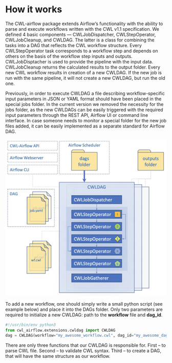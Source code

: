 # How it works

The CWL-airflow package extends Airflow’s functionality with the ability to parse and execute workflows written with the CWL v1.1 specification. We defined 4 basic components — CWLJobDispatcher, CWLStepOperator, CWLJobCleanup, and CWLDAG. The latter is a class for combining the tasks into a DAG that reflects the CWL workflow structure. Every CWLStepOperator task corresponds to a workflow step and depends on others on the basis of the workflow step inputs and outputs. CWLJobDisptacher is used to provide the pipeline with the input data. CWLJobCleanup returns the calculated results to the output folder. Every new CWL workflow results in creation of a new CWLDAG. If the new job is run with the same pipeline, it will not create a new CWLDAG, but run the old one.

Previously, in order to execute CWLDAG a file describing workflow-specific input parameters in JSON or YAML format should have been placed in the special jobs folder. In the current version we removed the necessity for the jobs folder, as the new CWLDAGs can be easily triggered with the required input parameters through the REST API, Airflow UI or command line interface. In case someone needs to monitor a special folder for the new job files added, it can be easily implemented as a separate standard for Airflow DAG.

![](../images/scheme.jpg)

To add a new workflow, one should simply write a small python script (see example below) and place it into the DAGs folder. Only two parameters are required to initialize a new CWLDAG: path to the **workflow** file and **dag_id**.
```python
#!/usr/bin/env python3
from cwl_airflow.extensions.cwldag import CWLDAG
dag = CWLDAG(workflow="my_awesome_workflow.cwl", dag_id="my_awesome_dag")
```
There are only three functions that our CWLDAG is responsible for. First – to parse CWL file. Second – to validate CWL syntax. Third – to create a DAG, that will have the same structure as our workflow.